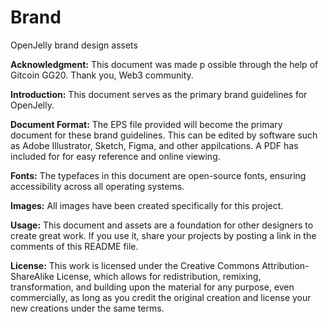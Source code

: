 # Brand
OpenJelly brand design assets

**Acknowledgment:**
This document was made p ossible through the help of Gitcoin GG20. Thank you, Web3 community.

**Introduction:**
This document serves as the primary brand guidelines for OpenJelly.

**Document Format:**
The EPS file provided will become the primary document for these brand guidelines. This can be edited by software such as Adobe Illustrator, Sketch, Figma, and other appilcations. A PDF has included for for easy reference and online viewing.

**Fonts:**
The typefaces in this document are open-source fonts, ensuring accessibility across all operating systems.

**Images:**
All images have been created specifically for this project.

**Usage:**
This document and assets are a foundation for other designers to create great work. If you use it, share your projects by posting a link in the comments of this README file.

**License:**
This work is licensed under the Creative Commons Attribution-ShareAlike License, which allows for redistribution, remixing, transformation, and building upon the material for any purpose, even commercially, as long as you credit the original creation and license your new creations under the same terms.
